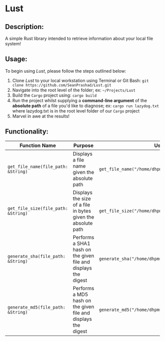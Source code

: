 # Lust

## Description:

A simple Rust library intended to retrieve information about your local file system!

## Usage:

To begin using _Lust_, please follow the steps outlined below:

1. Clone _Lust_ to your local workstation using Terminal or Git Bash: `git clone https://github.com/SeanPrashad/Lust.git`
2. Navigate into the root level of the folder; ex: `~/Projects/Lust`
3. Build the `Cargo` project using: `cargo build`
4. Run the project whilst supplying a **command-line argument** of the **absolute path** of a file you'd like to diagnose; ex: `cargo run lazydog.txt` where lazydog.txt is in the root level folder of our `Cargo` project
5. Marvel in awe at the results!

## Functionality:

Function Name | Purpose | Usage | Output
-- | - | - | - 
`get_file_name(file_path: &String)`  | Displays a file name given the absolute path | `get_file_name("/home/dhpmuh/909SPD/FinalExam.exe")` | `"FinalExam.exe"`
`get_file_size(file_path: &String)`  | Displays the size of a file in bytes given the absolute path | `get_file_size("/home/dhpmuh/909SPD/FinalExam.exe")` | `1337 bytes`
`generate_sha(file_path: &String)` | Performs a SHA1 hash on the given file and displays the digest | `generate_sha("/home/dhpmuh/909SPD/FinalExam.exe")` |  `"2fd4e1c..."`
`generate_md5(file_path: &String)` | Performs a MD5 hash on the given file and displays the digest | `generate_md5("/home/dhpmuh/909SPD/FinalExam.exe")` | `"9e107d9..."`